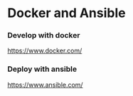 # Docker and Ansible

### Develop with docker
https://www.docker.com/

### Deploy with ansible
https://www.ansible.com/
